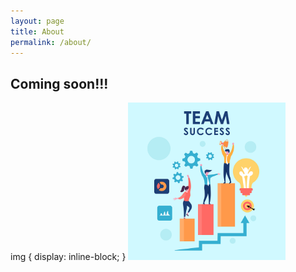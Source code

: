 ```yaml
---
layout: page
title: About
permalink: /about/
---
```


<h2>Coming soon!!!</h2>
img {
  display: inline-block;
}
<img src="/pics/Team-Business-People-Success-Teamwork-Group-4630294.png" class="img-responsive" alt="ts" width="50%">
